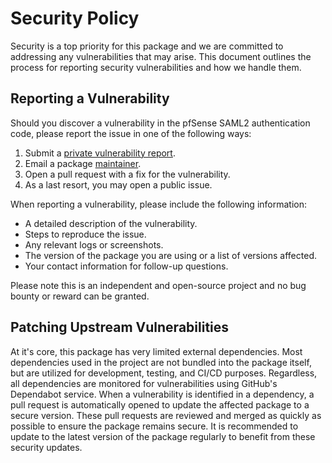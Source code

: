 # Security Policy

Security is a top priority for this package and we are committed to addressing any vulnerabilities that may arise. 
This document outlines the process for reporting security vulnerabilities and how we handle them.

## Reporting a Vulnerability

Should you discover a vulnerability in the pfSense SAML2 authentication code, please report the issue in one of the following ways:

1. Submit a [private vulnerability report](https://github.com/pfrest/pfSense-pkg-saml2-auth/security/advisories/new).
2. Email a package [maintainer](index.md#maintainers).
3. Open a pull request with a fix for the vulnerability.
4. As a last resort, you may open a public issue.

When reporting a vulnerability, please include the following information:

- A detailed description of the vulnerability.
- Steps to reproduce the issue.
- Any relevant logs or screenshots.
- The version of the package you are using or a list of versions affected.
- Your contact information for follow-up questions.

Please note this is an independent and open-source project and no bug bounty or reward can be granted.

## Patching Upstream Vulnerabilities

At it's core, this package has very limited external dependencies. Most dependencies used in the project are not
bundled into the package itself, but are utilized for development, testing, and CI/CD purposes. Regardless, all
dependencies are monitored for vulnerabilities using GitHub's Dependabot service. When a vulnerability is identified
in a dependency, a pull request is automatically opened to update the affected package to a secure version. These
pull requests are reviewed and merged as quickly as possible to ensure the package remains secure. It is recommended
to update to the latest version of the package regularly to benefit from these security updates.